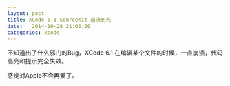```yaml
---
layout: post
title: XCode 6.1 SourceKit 崩溃到死
date:   2014-10-28 21:00:00
categories: xcode
---
```


不知道出了什么邪门的Bug，XCode 6.1 在编辑某个文件的时候，一直崩溃，代码高亮和提示完全失效。

感觉对Apple不会再爱了。
